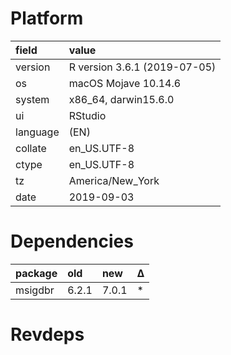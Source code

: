 # Platform

|field    |value                        |
|:--------|:----------------------------|
|version  |R version 3.6.1 (2019-07-05) |
|os       |macOS Mojave 10.14.6         |
|system   |x86_64, darwin15.6.0         |
|ui       |RStudio                      |
|language |(EN)                         |
|collate  |en_US.UTF-8                  |
|ctype    |en_US.UTF-8                  |
|tz       |America/New_York             |
|date     |2019-09-03                   |

# Dependencies

|package |old   |new   |Δ  |
|:-------|:-----|:-----|:--|
|msigdbr |6.2.1 |7.0.1 |*  |

# Revdeps


